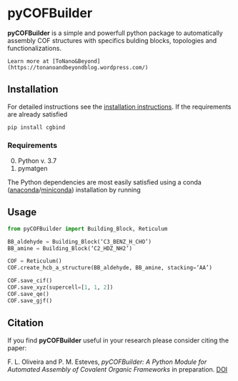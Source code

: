pyCOFBuilder
========================

**pyCOFBuilder** is a simple and powerfull python package to automatically assembly COF structures with specifics bulding blocks, topologies and functionalizations.

`Learn more at [ToNano&Beyond](https://tonanoandbeyondblog.wordpress.com/)`


## Installation

For detailed instructions see the [installation instructions](https://tonanoandbeyondblog.wordpress.com/).
If the requirements are already satisfied
```
pip install cgbind
```

### Requirements
0. Python v. 3.7
1. pymatgen


The Python dependencies are most easily satisfied using a conda
([anaconda](https://www.anaconda.com/distribution)/[miniconda](https://docs.conda.io/en/latest/miniconda.html))
installation by running

## Usage

```python
from pyCOFBuilder import Building_Block, Reticulum

BB_aldehyde = Building_Block(‘C3_BENZ_H_CHO’)
BB_amine = Building_Block(‘C2_HDZ_NH2’)

COF = Reticulum()
COF.create_hcb_a_structure(BB_aldehyde, BB_amine, stacking=‘AA’)

COF.save_cif()
COF.save_xyz(supercell=[1, 1, 2])
COF.save_qe()
COF.save_gjf()

```


## Citation

If you find **pyCOFBuilder** useful in your research please consider citing the paper:

F. L. Oliveira and P. M. Esteves,
*pyCOFBuilder: A Python Module for Automated Assembly of Covalent Organic Frameworks*
in preparation. [DOI](https://doi.org/)